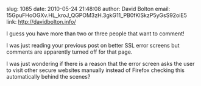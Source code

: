 slug:    1085
date:    2010-05-24 21:48:08
author:  David Bolton
email:   15GpuFHoOGXv.HL_kroJ_QGPOM3zH.3gkG11_PB0fKlSkzP5yGsS92oiE5
link:     http://davidbolton.info/

I guess you have more than two or three people that want to comment!

I was just reading your previous post on better SSL error screens
but comments are apparently turned off for that page.

I was just wondering if there is a reason that the error screen asks
the user to visit other secure websites manually instead of Firefox
checking this automatically behind the scenes?
